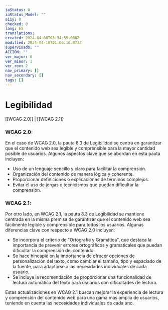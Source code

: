 ```yaml
---
iaStatus: 0
iaStatus_Model: ""
a11y: 0
checked: 0
lang: ES
translations: 
created: 2024-04-08T03:34:55.008Z
modified: 2024-04-10T21:06:10.873Z
supervisado: ""
ACCION: ""
ver_major: 0
ver_minor: 1
ver_rev: 2
nav_primary: []
nav_secondary: []
tags: []
---
```

# Legibilidad

[[WCAG 2.0]] | [[WCAG 2.1]]

### WCAG 2.0:
En el caso de WCAG 2.0, la pauta 8.3 de Legibilidad se centra en garantizar que el contenido web sea legible y comprensible para la mayor cantidad posible de usuarios. Algunos aspectos clave que se abordan en esta pauta incluyen:

- Uso de un lenguaje sencillo y claro para facilitar la comprensión.
- Organización del contenido de manera lógica y coherente.
- Proporcionar definiciones o explicaciones de términos complejos.
- Evitar el uso de jergas o tecnicismos que puedan dificultar la comprensión.

### WCAG 2.1:
Por otro lado, en WCAG 2.1, la pauta 8.3 de Legibilidad se mantiene centrada en la misma premisa de garantizar que el contenido web sea fácilmente legible y comprensible para todos los usuarios. Algunas diferencias clave con respecto a WCAG 2.0 incluyen:

- Se incorpora el criterio de "Ortografía y Gramática", que destaca la importancia de prevenir errores ortográficos y gramaticales que puedan dificultar la comprensión del contenido.
- Se hace hincapié en la importancia de ofrecer opciones de personalización del texto, como cambiar el tamaño, tipo y espaciado de la fuente, para adaptarse a las necesidades individuales de cada usuario.
- Se incluye la recomendación de proporcionar una funcionalidad de lectura automática del texto para usuarios con dificultades de lectura.


Estas actualizaciones en WCAG 2.1 buscan mejorar la experiencia de lectura y comprensión del contenido web para una gama más amplia de usuarios, teniendo en cuenta las necesidades individuales de cada uno.
